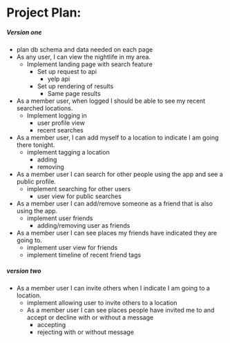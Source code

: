# Project Plan:


##### Version one
* plan db schema and data needed on each page
* As any user, I can view the nightlife in my area.
    * Implement landing page with search feature 
        * Set up request to api
            * yelp api
        * Set up rendering of results
            * Same page results
* As a member user, when logged I should be able to see my recent searched locations.
    * Implement logging in 
        * user profile view
        * recent searches
* As a member user, I can add myself to a location to indicate I am going there tonight.
    * implement tagging a location
        * adding
        * removing
* As a member user I can search for other people using the app and see a public profile.
    * implement searching for other users
        * user view for public searches
* As a member user I can add/remove someone as a friend that is also using the app.
    * implement user friends
        * adding/removing user as friends
* As a member user I can see places my friends have indicated they are going to.
    * implement user view for friends
    * implement timeline of recent friend tags
    
##### version two
* As a member user I can invite others when I indicate I am going to a location.
    * implement allowing user to invite others to a location
    * As a member user I can see places people have invited me to and accept or decline with or without a message
        * accepting
        * rejecting with or without message